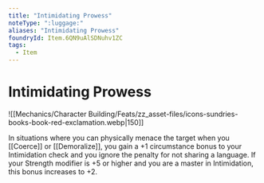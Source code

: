 ```yaml
---
title: "Intimidating Prowess"
noteType: ":luggage:"
aliases: "Intimidating Prowess"
foundryId: Item.6QN9uAlSDNuhv1ZC
tags:
  - Item
---
```


# Intimidating Prowess
![[Mechanics/Character Building/Feats/zz_asset-files/icons-sundries-books-book-red-exclamation.webp|150]]

In situations where you can physically menace the target when you [[Coerce]] or [[Demoralize]], you gain a +1 circumstance bonus to your Intimidation check and you ignore the penalty for not sharing a language. If your Strength modifier is +5 or higher and you are a master in Intimidation, this bonus increases to +2.
